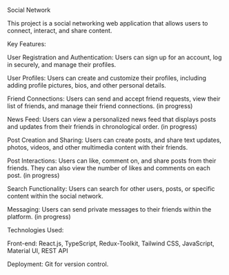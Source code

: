 Social Network

This project is a social networking web application that allows users to connect, interact, and share content. 

Key Features:

User Registration and Authentication: Users can sign up for an account, log in securely, and manage their profiles.

User Profiles: Users can create and customize their profiles, including adding profile pictures, bios, and other personal details.

Friend Connections: Users can send and accept friend requests, view their list of friends, and manage their friend connections. (in progress)

News Feed: Users can view a personalized news feed that displays posts and updates from their friends in chronological order. (in progress)

Post Creation and Sharing: Users can create posts, and share text updates, photos, videos, and other multimedia content with their friends. 

Post Interactions: Users can like, comment on, and share posts from their friends. They can also view the number of likes and comments on each post. (in progress)

Search Functionality: Users can search for other users, posts, or specific content within the social network.

Messaging: Users can send private messages to their friends within the platform. (in progress)

Technologies Used:

Front-end: React.js, TypeScript, Redux-Toolkit, Tailwind CSS, JavaScript, Material UI, REST API

Deployment: Git for version control.






